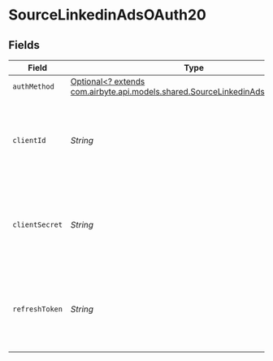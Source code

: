 # SourceLinkedinAdsOAuth20


## Fields

| Field                                                                                                                                                                                  | Type                                                                                                                                                                                   | Required                                                                                                                                                                               | Description                                                                                                                                                                            |
| -------------------------------------------------------------------------------------------------------------------------------------------------------------------------------------- | -------------------------------------------------------------------------------------------------------------------------------------------------------------------------------------- | -------------------------------------------------------------------------------------------------------------------------------------------------------------------------------------- | -------------------------------------------------------------------------------------------------------------------------------------------------------------------------------------- |
| `authMethod`                                                                                                                                                                           | [Optional<? extends com.airbyte.api.models.shared.SourceLinkedinAdsAuthMethod>](../../models/shared/SourceLinkedinAdsAuthMethod.md)                                                    | :heavy_minus_sign:                                                                                                                                                                     | N/A                                                                                                                                                                                    |
| `clientId`                                                                                                                                                                             | *String*                                                                                                                                                                               | :heavy_check_mark:                                                                                                                                                                     | The client ID of your developer application. Refer to our <a href='https://docs.airbyte.com/integrations/sources/linkedin-ads#setup-guide'>documentation</a> for more information.     |
| `clientSecret`                                                                                                                                                                         | *String*                                                                                                                                                                               | :heavy_check_mark:                                                                                                                                                                     | The client secret of your developer application. Refer to our <a href='https://docs.airbyte.com/integrations/sources/linkedin-ads#setup-guide'>documentation</a> for more information. |
| `refreshToken`                                                                                                                                                                         | *String*                                                                                                                                                                               | :heavy_check_mark:                                                                                                                                                                     | The key to refresh the expired access token. Refer to our <a href='https://docs.airbyte.com/integrations/sources/linkedin-ads#setup-guide'>documentation</a> for more information.     |